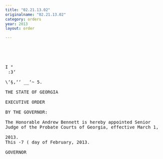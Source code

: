 ```yaml
---
title: "02.21.13.02"
originalname: "02.21.13.02"
category: orders
year: 2013
layout: order

---
```

<pre>
   

   

I "
 :3‘

\‘§,‘‘ __‘~ 5.

THE STATE OF GEORGIA

EXECUTIVE ORDER

BY THE GOVERNOR:

The Honorable Andrew Bennett is hereby appointed Senior
Judge of the Probate Courts of Georgia, effective March 1,

2013.
This -7 ( day of February, 2013.

GOVERNOR

</pre>
